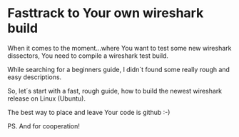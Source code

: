 # Fasttrack to Your own wireshark build

When it comes to the moment...where You want to test some new wireshark dissectors, 
You need to compile a wireshark test build.

While searching for a beginners guide, I didn´t found some really rough and easy descriptions.

So, let´s start with a fast, rough guide, how to build the newest wireshark release on Linux (Ubuntu).

The best way to place and leave Your code is github :-)

PS. And for cooperation!
